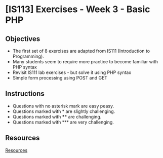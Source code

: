 # [IS113] Exercises - Week 3 - Basic PHP

## Objectives

- The first set of 8 exercises are adapted from IS111 (Introduction to Programming).
- Many students seem to require more practice to become familiar with PHP syntax
- Revisit IS111 lab exercises - but solve it using PHP syntax
- Simple form processing using POST and GET

## Instructions

- Questions with no asterisk mark are easy peasy.
- Questions marked with \* are slightly challenging.
- Questions marked with **\***\* are challenging.
- Questions marked with \*\*\* are very challenging.

## Resources

[Resources](./resources)
